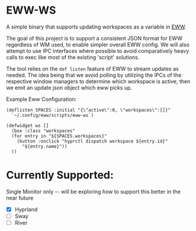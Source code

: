 # EWW-WS

A simple binary that supports updating workspaces as a variable in [EWW](https://github.com/elkowar/eww/).

The goal of this project is to support a consistent JSON format for EWW regardless of WM used, to enable simpler overall EWW config. We will also attempt to use IPC interfaces where possible
to avoid comparatively heavy calls to exec like most of the existing 'script' solutions.

The tool relies on the `def listen` feature of EWW to stream updates as needed. The idea being that we avoid polling by utilizing the IPCs of the respective window managers to determine which workspace is active, then we emit an update json object which eww picks up.

Example Eww Configuration:

```
(deflisten SPACES :initial "{\"active\":0, \"workspaces\":[]}"
  `~/.config/eww/scripts/eww-ws`)

(defwidget ws []
  (box :class "workspaces"
  (for entry in "${SPACES.workspaces}"
    (button :onclick "hyprctl dispatch workspace ${entry.id}"
      "${entry.name}"))
  ))

```

# Currently Supported:

Single Monitor only -- will be exploring how to support this better in the near future

- [x] Hyprland
- [ ] Sway
- [ ] River